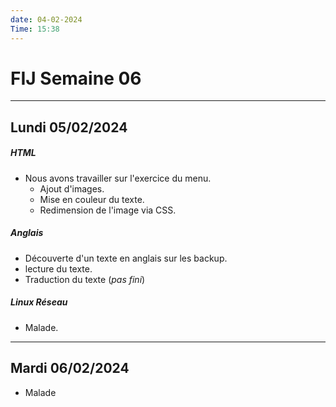 ```yaml
---
date: 04-02-2024
Time: 15:38
---
```

# FIJ Semaine 06
---
## Lundi 05/02/2024
##### HTML
- Nous avons travailler sur l'exercice du menu.
	- Ajout d'images.
	- Mise en couleur du texte.
	- Redimension de l'image via CSS.
##### Anglais
- Découverte d'un texte en anglais sur les backup.
- lecture du texte.
- Traduction du texte (*pas fini*)
##### Linux Réseau
- Malade.
---
## Mardi 06/02/2024
- Malade